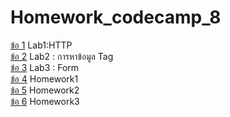 # Homework_codecamp_8

[ข้อ 1](https://github.com/wat885/Homework_codecamp_8/tree/main/hwHtml/%E0%B8%82%E0%B9%89%E0%B8%AD%201) Lab1:HTTP    
[ข้อ 2](https://github.com/wat885/Homework_codecamp_8/tree/main/hwHtml/%E0%B8%82%E0%B9%89%E0%B8%AD%202) Lab2 : การหาข้อมูล Tag  
[ข้อ 3](https://github.com/wat885/Homework_codecamp_8/tree/main/hwHtml/%E0%B8%82%E0%B9%89%E0%B8%AD%203) Lab3 : Form  
[ข้อ 4](https://github.com/wat885/Homework_codecamp_8/tree/main/hwHtml/%E0%B8%82%E0%B9%89%E0%B8%AD%204) Homework1  
[ข้อ 5](https://github.com/wat885/Homework_codecamp_8/tree/main/hwHtml/%E0%B8%82%E0%B9%89%E0%B8%AD%205) Homework2   
[ข้อ 6](https://github.com/wat885/Homework_codecamp_8/tree/main/hwHtml/%E0%B8%82%E0%B9%89%E0%B8%AD%206) Homework3



